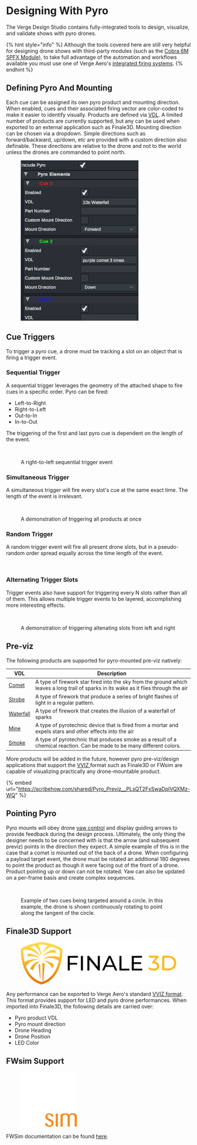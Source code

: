 # Designing With Pyro

The Verge Design Studio contains fully-integrated tools to design, visualize, and validate shows with pyro drones.

{% hint style="info" %}
Although the tools covered here are still very helpful for designing drone shows with third-party modules (such as the [Cobra 6M SPFX Module](https://www.cobrafiringsystems.com/6m)), to take full advantage of the automation and workflows available you must use one of Verge Aero's [integrated firing systems](../../../drone-show-hardware/payloads/x1-pyro-module/).
{% endhint %}

## Defining Pyro And Mounting

Each cue can be assigned its own pyro product and mounting direction. When enabled, cues and their associated firing vector are color-coded to make it easier to identify visually. Products are defined via [VDL](https://finale3d.com/documentation/vdl-effect-glossary/). A limited number of products are currently supported, but any can be used when exported to an external application such as Finale3D. Mounting direction can be chosen via a dropdown. Simple directions such as forward/backward, up/down, etc are provided with a custom direction also definable. These directions are relative to the drone and not to the world unless the drones are commanded to point north.&#x20;

<figure><img src="../../../.gitbook/assets/image (36).png" alt=""><figcaption></figcaption></figure>

## Cue Triggers

To trigger a pyro cue, a drone must be tracking a slot on an object that is firing a trigger event.

### Sequential Trigger

A sequential trigger leverages the geometry of the attached shape to fire cues in a specific order. Pyro can be fired:

* Left-to-Right
* Right-to-Left
* Out-to-In
* In-to-Out

The triggering of the first and last pyro cue is dependent on the length of the event.

<figure><img src="../../../.gitbook/assets/Sequential_Trigger.gif" alt=""><figcaption><p>A right-to-left sequential trigger event</p></figcaption></figure>

### Simultaneous Trigger

A simultaneous trigger will fire every slot's cue at the same exact time. The length of the event is irrelevant.

<figure><img src="../../../.gitbook/assets/Simultaneous.gif" alt=""><figcaption><p>A demonstration of triggering all products at once</p></figcaption></figure>

### Random Trigger

A random trigger event will fire all present drone slots, but in a pseudo-random order spread equally across the time length of the event.

<figure><img src="../../../.gitbook/assets/Random.gif" alt=""><figcaption></figcaption></figure>

### Alternating Trigger Slots

Trigger events also have support for triggering every N slots rather than all of them. This allows multiple trigger events to be layered, accomplishing more interesting effects.

<figure><img src="../../../.gitbook/assets/Sequential_Criss_Cross_No_Rot.gif" alt=""><figcaption><p>A demonstration of triggering altenating slots from left and right</p></figcaption></figure>

## Pre-viz

The following products are supported for pyro-mounted pre-viz natively:

| VDL                                                               | Description                                                                                                                            |
| ----------------------------------------------------------------- | -------------------------------------------------------------------------------------------------------------------------------------- |
| [Comet](https://www.youtube.com/watch?v=pYxaxQwWzZI)              | A type of firework star fired into the sky from the ground which leaves a long trail of sparks in its wake as it flies through the air |
| [Strobe](https://www.youtube.com/watch?v=m_cXMcqtTwk)             | A type of firework that produce a series of bright flashes of light in a regular pattern.                                              |
| [Waterfall](https://www.youtube.com/watch?v=-7UKK9POTWg)          | A type of firework that creates the illusion of a waterfall of sparks                                                                  |
| [Mine](https://www.youtube.com/watch?v=rhxB5qGwr_g)               | A type of pyrotechnic device that is fired from a mortar and expels stars and other effects into the air                               |
| [Smoke](https://www.youtube.com/shorts/yIbdQykK78g?feature=share) | A type of pyrotechnic that produces smoke as a result of a chemical reaction. Can be made to be many different colors.                 |

More products will be added in the future, however pyro pre-viz/design applications that support the [VVIZ ](../vviz-format.md)format such as Finale3D or FWsim are capable of visualizing practically any drone-mountable product.

{% embed url="https://scribehow.com/shared/Pyro_Previz__PLsQT2FxSwaDplVQXMz-WQ" %}

## Pointing Pyro

Pyro mounts will obey drone [yaw control](yaw-control.md) and display guiding arrows to provide feedback during the design process. Ultimately, the only thing the designer needs to be concerned with is that the arrow (and subsequent previz) points in the direction they expect. A simple example of this is in the case that a comet is mounted out of the back of a drone. When configuring a payload target event, the drone must be rotated an additional 180 degrees to point the product as though it were facing out of the front of a drone. Product pointing up or down can not be rotated. Yaw can also be updated on a per-frame basis and create complex sequences.

<figure><img src="../../../.gitbook/assets/ezgif-260edddee7a425.gif" alt=""><figcaption><p>Example of two cues being targeted around a circle. In this example, the drone is shown continuously rotating to point along the tangent of the circle.</p></figcaption></figure>

## Finale3D Support

<figure><img src="../../../.gitbook/assets/images (1).png" alt=""><figcaption></figcaption></figure>

Any performance can be exported to Verge Aero's standard [VVIZ format](../vviz-format.md). This format provides support for LED and pyro drone performances. When imported into Finale3D, the following details are carried over:

* Pyro product VDL
* Pyro mount direction
* Drone Heading
* Drone Position
* LED Color

## FWsim Support

<figure><img src="../../../.gitbook/assets/image (29).png" alt=""><figcaption></figcaption></figure>

FWSim documentation can be found [here](https://www.fwsim.com/doc/en/drone_shows.html).

